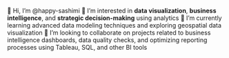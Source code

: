 
👋 Hi, I’m @happy-sashimi
👀 I’m interested in **data visualization**, **business intelligence**, and **strategic decision-making** using analytics
🌱 I’m currently learning advanced data modeling techniques and exploring geospatial data visualization
💞️ I’m looking to collaborate on projects related to business intelligence dashboards, data quality checks, and optimizing reporting processes using Tableau, SQL, and other BI tools

<!---
happy-sashimi/happy-sashimi is a ✨ special ✨ repository because its `README.md` (this file) appears on your GitHub profile.
You can click the Preview link to take a look at your changes.
--->
